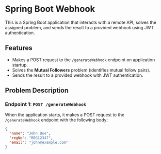 # Spring Boot Webhook

This is a Spring Boot application that interacts with a remote API, solves the assigned problem, and sends the result to a provided webhook using JWT authentication. 

## Features

- Makes a POST request to the `/generateWebhook` endpoint on application startup.
- Solves the **Mutual Followers** problem (identifies mutual follow pairs).
- Sends the result to a provided webhook with JWT authentication.

## Problem Description

### Endpoint 1: `POST /generateWebhook`

When the application starts, it makes a POST request to the `/generateWebhook` endpoint with the following body:

```json
{
  "name": "John Doe",
  "regNo": "REG12347",
  "email": "john@example.com"
}
